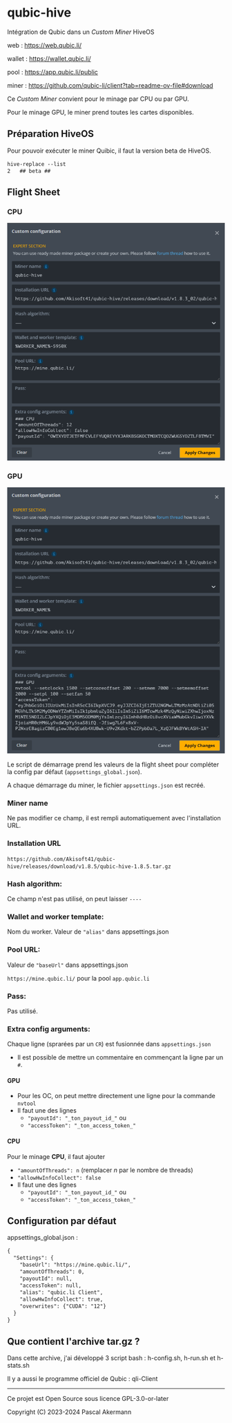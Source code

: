 # qubic-hive

Intégration de Qubic dans un *Custom Miner* HiveOS

web : https://web.qubic.li/

wallet : https://wallet.qubic.li/

pool : https://app.qubic.li/public

miner : https://github.com/qubic-li/client?tab=readme-ov-file#download

Ce *Custom Miner* convient pour le minage par CPU ou par GPU.

Pour le minage GPU, le miner prend toutes les cartes disponibles.



## Préparation HiveOS

Pour pouvoir exécuter le miner Quibic, il faut la version beta de HiveOS.

```
hive-replace --list
2   ## beta ##
```



## Flight Sheet

### CPU
![Flight Sheet CPU](/img/FlightSheetCPU.png)

### GPU
![Flight Sheet GPU](/img/FlightSheetGPU.png)

Le script de démarrage prend les valeurs de la flight sheet pour compléter la config par défaut (`appsettings_global.json`).

A chaque démarrage du miner, le fichier `appsettings.json` est recréé.

### Miner name

Ne pas modifier ce champ, il est rempli automatiquement avec l'installation URL.

### Installation URL

`https://github.com/Akisoft41/qubic-hive/releases/download/v1.8.5/qubic-hive-1.8.5.tar.gz`

### Hash algorithm:

Ce champ n'est pas utilisé, on peut laisser `----`

### Wallet and worker template:

Nom du worker. Valeur de `"alias"` dans appsettings.json

### Pool URL:

Valeur de `"baseUrl"` dans appsettings.json

`https://mine.qubic.li/` pour la pool `app.qubic.li`

### Pass:

Pas utilisé.

### Extra config arguments:

Chaque ligne (sprarées par un `CR`) est fusionnée dans `appsettings.json`

- Il est possible de mettre un commentaire en commençant la ligne par un `#`.

#### GPU
- Pour les OC, on peut mettre directement une ligne pour la commande `nvtool`
- Il faut une des lignes 
  - `"payoutId": "_ton_payout_id_"` ou 
  - `"accessToken": "_ton_access_token_"`

#### CPU
Pour le minage **CPU**, il faut ajouter 
- `"amountOfThreads": n` (remplacer *n* par le nombre de threads)
- `"allowHwInfoCollect": false`
- Il faut une des lignes
  - `"payoutId": "_ton_payout_id_"` ou 
  - `"accessToken": "_ton_access_token_"`

## Configuration par défaut

appsettings_global.json :
```
{
  "Settings": {
    "baseUrl": "https://mine.qubic.li/",
    "amountOfThreads": 0,
    "payoutId": null,
    "accessToken": null,
    "alias": "qubic.li Client",
    "allowHwInfoCollect": true,
    "overwrites": {"CUDA": "12"}
  }
}
```



## Que contient l'archive tar.gz ?

Dans cette archive, j'ai développé 3 script bash : h-config.sh, h-run.sh et h-stats.sh

Il y a aussi le programme officiel de Qubic : qli-Client


______________

Ce projet est Open Source sous licence GPL-3.0-or-later

Copyright (C) 2023-2024 Pascal Akermann

